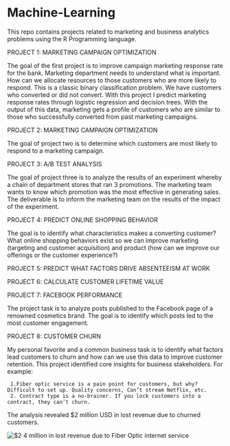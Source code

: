 # Machine-Learning
 
This repo contains projects related to marketing and business analytics problems using the R Programming language.

PROJECT 1: MARKETING CAMPAIGN OPTIMIZATION

The goal of the first project is to improve campaign marketing response rate for the bank.  Marketing department needs to understand what is important. How can we allocate resources to those customers who are more likely to respond. This is a classic binary classification problem. We have customers who converted or did not convert. With this project I predict marketing response rates through logistic regression and decision trees. With the output of this data, marketing gets a profile of customers who are similar to those who successfully converted from past marketing campaigns.


PROJECT 2: MARKETING CAMPAIGN OPTIMIZATION

The goal of project two is to determine which customers are most likely to respond to a marketing campaign.


PROJECT 3: A/B TEST ANALYSIS

The goal of project three is to analyze the results of an experiment whereby a chain of department stores that ran 3 promotions. The marketing team wants to know which promotion was the most effective in generating sales. The deliverable is to inform the marketing team on the results of the impact of the experiment.


PROJECT 4: PREDICT ONLINE SHOPPING BEHAVIOR

The goal is to identify what characteristics makes a converting customer? What online shopping behaviors exist so we can improve marketing (targeting and customer acquisition) and product (how can we improve our offerings or the customer experience?)


PROJECT 5: PREDICT WHAT FACTORS DRIVE ABSENTEEISM AT WORK

PROJECT 6: CALCULATE CUSTOMER LIFETIME VALUE


PROJECT 7: FACEBOOK PERFORMANCE

The project task is to analyze posts published to the Facebook page of a renowned cosmetics brand. The goal is to identify which posts led to the most customer engagement.


PROJECT 8: CUSTOMER CHURN

My personal favorite and a common business task is to identify what factors lead customers to churn and how can we use this data to improve customer retention. This project identified core insights for business stakeholders. For example:

     1.Fiber optic service is a pain point for customers, but why? Difficult to set up. Quality concerns, Can’t stream Netflix, etc.
     2. Contract type is a no-brainer. If you lock customers into a contract, they can’t churn.
     
The analysis revealed $2 million USD in lost revenue due to churned customers.

![$2 4 million in lost revenue due to Fiber Optic internet service](https://user-images.githubusercontent.com/13710429/120935138-9c883900-c701-11eb-99f8-ac6c15bdd175.png)





